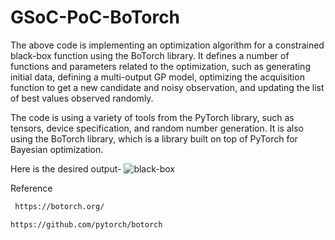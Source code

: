 # GSoC-PoC-BoTorch


The above code is implementing an optimization algorithm for a constrained black-box function using the BoTorch library. It defines a number of functions and parameters related to the optimization, such as generating initial data, defining a multi-output GP model, optimizing the acquisition function to get a new candidate and noisy observation, and updating the list of best values observed randomly.

The code is using a variety of tools from the PyTorch library, such as tensors, device specification, and random number generation. It is also using the BoTorch library, which is a library built on top of PyTorch for Bayesian optimization.

Here is the desired output-
![black-box](https://user-images.githubusercontent.com/72792907/229619667-772649e8-9821-4327-b2e9-b2d6b016d8d4.jpg)

Reference
```bash
 https://botorch.org/
 ```
 ```bash
 https://github.com/pytorch/botorch
 ```
